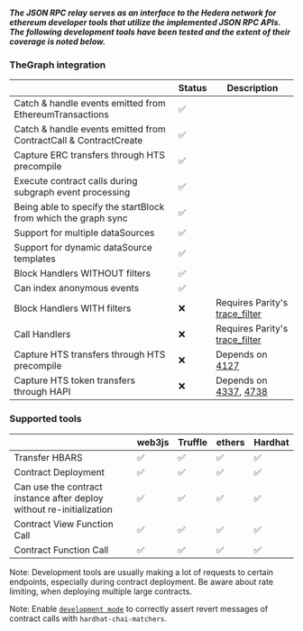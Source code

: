 ##### The JSON RPC relay serves as an interface to the Hedera network for ethereum developer tools that utilize the implemented JSON RPC APIs. The following development tools have been tested and the extent of their coverage is noted below.

### TheGraph integration

|                                                                  | Status | Description                                                                                                                                         |
| ---------------------------------------------------------------- | ------ | --------------------------------------------------------------------------------------------------------------------------------------------------- |
| Catch & handle events emitted from EthereumTransactions          | ✅     |
| Catch & handle events emitted from ContractCall & ContractCreate | ✅     |
| Capture ERC transfers through HTS precompile                     | ✅     |
| Execute contract calls during subgraph event processing          | ✅     |
| Being able to specify the startBlock from which the graph sync   | ✅     |
| Support for multiple dataSources                                 | ✅     |
| Support for dynamic dataSource templates                         | ✅     |
| Block Handlers WITHOUT filters                                   | ✅     |
| Can index anonymous events                                       | ✅     |
| Block Handlers WITH filters                                      | ❌     | Requires Parity's [trace_filter](https://openethereum.github.io/JSONRPC-trace-module#trace_filter)                                                  |
| Call Handlers                                                    | ❌     | Requires Parity's [trace_filter](https://openethereum.github.io/JSONRPC-trace-module#trace_filter)                                                  |
| Capture HTS transfers through HTS precompile                     | ❌     | Depends on [4127](https://github.com/hashgraph/hedera-services/issues/4127)                                                                         |
| Capture HTS token transfers through HAPI                         | ❌     | Depends on [4337](https://github.com/hashgraph/hedera-mirror-node/issues/4337), [4738](https://github.com/hashgraph/hedera-mirror-node/issues/4738) |

### Supported tools

|                                                                      | web3js | Truffle | ethers | Hardhat |
| -------------------------------------------------------------------- | ------ | ------- | ------ | ------- |
| Transfer HBARS                                                       | ✅     | ✅      | ✅     | ✅      |
| Contract Deployment                                                  | ✅     | ✅      | ✅     | ✅      |
| Can use the contract instance after deploy without re-initialization | ✅     | ✅      | ✅     | ✅      |
| Contract View Function Call                                          | ✅     | ✅      | ✅     | ✅      |
| Contract Function Call                                               | ✅     | ✅      | ✅     | ✅      |

Note:
Development tools are usually making a lot of requests to certain endpoints, especially during contract deployment. Be aware about rate limiting, when deploying multiple large contracts.

Note:
Enable [`development mode`](../docs/dev-mode.md) to correctly assert revert messages of contract calls with `hardhat-chai-matchers`.
